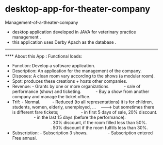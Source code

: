# desktop-app-for-theater-company
Management-of-a-theater-company
- desktop application developed in JAVA for veterinary practice management .
- this application uses Derby Apach as the database .


************************************************


****  About this App :
Functional loads:
- Function: Develop a software application.
- Description: An application for the management of the company.
- Disposes: A clean room vary according to the shows (a modular room).
- Spot: produces these creations + hosts other companies.
- Revenue: - Grants by one or more organizations.
           - sale of performance (show) and ticketing.
           - Buy a show from another company and manage the ticket office.
- Trif:  - Normal.
         - Reduced (to all representations) it is for children, students, women, elderly, unemployed, ...
   ---> but sometimes there is different fare tickets;
                  - in first 5 days of sale, 20% discount.
                  - in the last 15 days (before the performance):
                                . 30% discount, if the room filled less than 50%.
                                . 50% discount if the room fulfills less than 30%.
- Subscription: - Subscription 3 shows.
                - Subscription entered Free annual.

